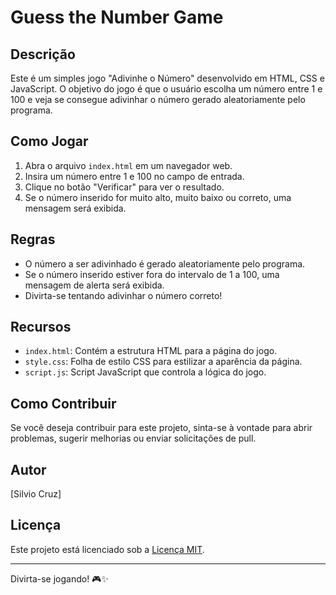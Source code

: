 # Guess the Number Game

## Descrição
Este é um simples jogo "Adivinhe o Número" desenvolvido em HTML, CSS e JavaScript. O objetivo do jogo é que o usuário escolha um número entre 1 e 100 e veja se consegue adivinhar o número gerado aleatoriamente pelo programa.

## Como Jogar
1. Abra o arquivo `index.html` em um navegador web.
2. Insira um número entre 1 e 100 no campo de entrada.
3. Clique no botão "Verificar" para ver o resultado.
4. Se o número inserido for muito alto, muito baixo ou correto, uma mensagem será exibida.

## Regras
- O número a ser adivinhado é gerado aleatoriamente pelo programa.
- Se o número inserido estiver fora do intervalo de 1 a 100, uma mensagem de alerta será exibida.
- Divirta-se tentando adivinhar o número correto!

## Recursos
- `index.html`: Contém a estrutura HTML para a página do jogo.
- `style.css`: Folha de estilo CSS para estilizar a aparência da página.
- `script.js`: Script JavaScript que controla a lógica do jogo.

## Como Contribuir
Se você deseja contribuir para este projeto, sinta-se à vontade para abrir problemas, sugerir melhorias ou enviar solicitações de pull.

## Autor
[Silvio Cruz]

## Licença
Este projeto está licenciado sob a [Licença MIT](LICENSE).

---

Divirta-se jogando! 🎮✨

